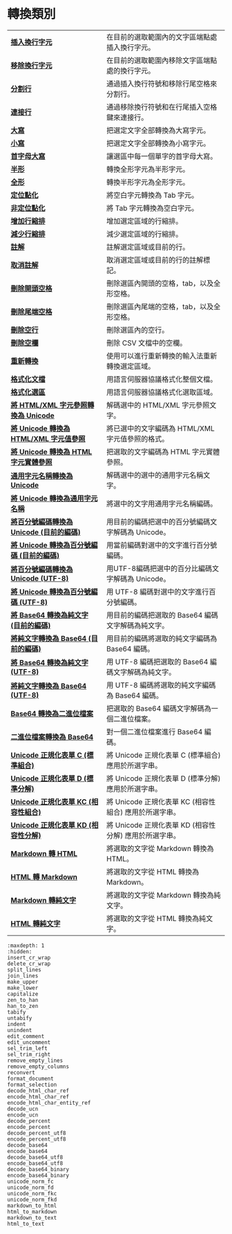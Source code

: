 # 轉換類別

|     |     |
| --- | --- |
| **[插入換行字元](../convert/insert_cr_wrap)** | 在目前的選取範圍內的文字區端點處插入換行字元。 |
| **[移除換行字元](../convert/delete_cr_wrap)** | 在目前的選取範圍內移除文字區端點處的換行字元。 |
| **[分割行](../convert/split_lines)** | 通過插入換行符號和移除行尾空格來分割行。 |
| **[連接行](../convert/join_lines)** | 通過移除換行符號和在行尾插入空格鍵來連接行。 |
| **[大寫](../convert/make_upper)** | 把選定文字全部轉換為大寫字元。 |
| **[小寫](../convert/make_lower)** | 把選定文字全部轉換為小寫字元。 |
| **[首字母大寫](../convert/capitalize)** | 讓選區中每一個單字的首字母大寫。 |
| **[半形](../convert/zen_to_han)** | 轉換全形字元為半形字元。 |
| **[全形](../convert/han_to_zen)** | 轉換半形字元為全形字元。 |
| **[定位點化](../convert/tabify)** | 將空白字元轉換為 Tab 字元。 |
| **[非定位點化](../convert/untabify)** | 將 Tab 字元轉換為空白字元。 |
| **[增加行縮排](../convert/indent)** | 增加選定區域的行縮排。 |
| **[減少行縮排](../convert/unindent)** | 減少選定區域的行縮排。 |
| **[註解](../convert/edit_comment)** | 註解選定區域或目前的行。 |
| **[取消註解](../convert/edit_uncomment)** | 取消選定區域或目前的行的註解標記。 |
| **[刪除開頭空格](../convert/sel_trim_left)** | 刪除選區內開頭的空格，tab，以及全形空格。 |
| **[刪除尾端空格](../convert/sel_trim_right)** | 刪除選區內尾端的空格，tab，以及全形空格。 |
| **[刪除空行](../convert/remove_empty_lines)** | 刪除選區內的空行。 |
| **[刪除空欄](../convert/remove_empty_columns)** | 刪除 CSV 文檔中的空欄。 |
| **[重新轉換](../convert/reconvert)** | 使用可以進行重新轉換的輸入法重新轉換選定區域。 |
| **[格式化文檔](format_document.md)** | 用語言伺服器協議格式化整個文檔。 |
| **[格式化選區](format_selection.md)** | 用語言伺服器協議格式化選取區域。 |
| **[將 HTML/XML 字元參照轉換為 Unicode](../convert/decode_html_char_ref)** | 解碼選中的 HTML/XML 字元參照文字。 |
| **[將 Unicode 轉換為 HTML/XML 字元值參照](../convert/encode_html_char_ref)** | 將已選中的文字編碼為 HTML/XML 字元值參照的格式。 |
| **[將 Unicode 轉換為 HTML 字元實體參照](../convert/encode_html_char_entity_ref)** | 把選取的文字編碼為 HTML 字元實體參照。 |
| **[通用字元名稱轉換為 Unicode](../convert/decode_ucn)** | 解碼選中的選中的通用字元名稱文字。 |
| **[將 Unicode 轉換為通用字元名稱](../convert/encode_ucn)** | 將選中的文字用通用字元名稱編碼。 |
| **[將百分號編碼轉換為 Unicode (目前的編碼)](../convert/decode_percent)** | 用目前的編碼把選中的百分號編碼文字解碼為 Unicode。 |
| **[將 Unicode 轉換為百分號編碼 (目前的編碼)](../convert/encode_percent)** | 用當前編碼對選中的文字進行百分號編碼。 |
| **[將百分號編碼轉換為 Unicode (UTF-8)](../convert/decode_percent_utf8)** | 用UTF-8編碼把選中的百分比編碼文字解碼為 Unicode。 |
| **[將 Unicode 轉換為百分號編碼 (UTF-8)](../convert/encode_percent_utf8)** | 用 UTF-8 編碼對選中的文字進行百分號編碼。 |
| **[將 Base64 轉換為純文字 (目前的編碼)](../convert/decode_base64)** | 用目前的編碼把選取的 Base64 編碼文字解碼為純文字。 |
| **[將純文字轉換為 Base64 (目前的編碼)](../convert/encode_base64)** | 用目前的編碼將選取的純文字編碼為 Base64 編碼。 |
| **[將 Base64 轉換為純文字 (UTF-8)](../convert/decode_base64_utf8)** | 用 UTF-8 編碼把選取的 Base64 編碼文字解碼為純文字。 |
| **[將純文字轉換為 Base64 (UTF-8)](../convert/encode_base64_utf8)** | 用 UTF-8 編碼將選取的純文字編碼為 Base64 編碼。 |
| **[Base64 轉換為二進位檔案](../convert/decode_base64_binary)** | 把選取的 Base64 編碼文字解碼為一個二進位檔案。 |
| **[二進位檔案轉換為 Base64](../convert/encode_base64_binary)** | 對一個二進位檔案進行 Base64 編碼。 |
| **[Unicode 正規化表單 C (標準組合)](../convert/unicode_norm_fc)** | 將 Unicode 正規化表單 C (標準組合) 應用於所選字串。 |
| **[Unicode 正規化表單 D (標準分解)](../convert/unicode_norm_fd)** | 將 Unicode 正規化表單 D (標準分解) 應用於所選字串。 |
| **[Unicode 正規化表單 KC (相容性組合)](../convert/unicode_norm_fkc)** | 將 Unicode 正規化表單 KC (相容性組合) 應用於所選字串。 |
| **[Unicode 正規化表單 KD (相容性分解)](../convert/unicode_norm_fkd)** | 將 Unicode 正規化表單 KD (相容性分解) 應用於所選字串。 |
| **[Markdown 轉 HTML](../convert/markdown_to_html)** | 將選取的文字從 Markdown 轉換為 HTML。 |
| **[HTML 轉 Markdown](../convert/html_to_markdown)** | 將選取的文字從 HTML 轉換為 Markdown。 |
| **[Markdown 轉純文字](../convert/markdown_to_text)** | 將選取的文字從 Markdown 轉換為純文字。 |
| **[HTML 轉純文字](../convert/html_to_text)** | 將選取的文字從 HTML 轉換為純文字。 |

```{toctree}
:maxdepth: 1
:hidden:
insert_cr_wrap
delete_cr_wrap
split_lines
join_lines
make_upper
make_lower
capitalize
zen_to_han
han_to_zen
tabify
untabify
indent
unindent
edit_comment
edit_uncomment
sel_trim_left
sel_trim_right
remove_empty_lines
remove_empty_columns
reconvert
format_document
format_selection
decode_html_char_ref
encode_html_char_ref
encode_html_char_entity_ref
decode_ucn
encode_ucn
decode_percent
encode_percent
decode_percent_utf8
encode_percent_utf8
decode_base64
encode_base64
decode_base64_utf8
encode_base64_utf8
decode_base64_binary
encode_base64_binary
unicode_norm_fc
unicode_norm_fd
unicode_norm_fkc
unicode_norm_fkd
markdown_to_html
html_to_markdown
markdown_to_text
html_to_text
```
